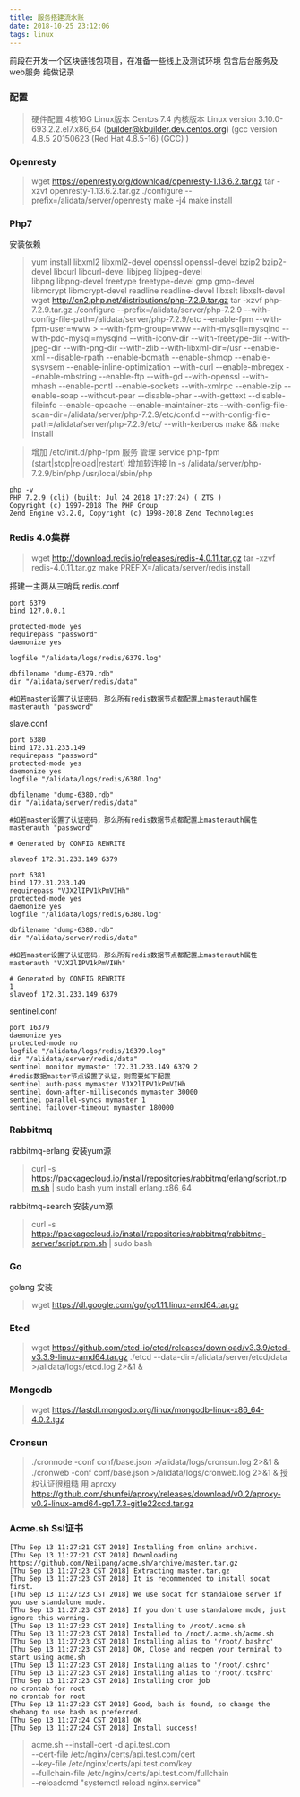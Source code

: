 ```yaml
---
title: 服务搭建流水账
date: 2018-10-25 23:12:06
tags: linux
---
```

前段在开发一个区块链钱包项目，在准备一些线上及测试环境
包含后台服务及web服务
纯做记录

### 配置
>硬件配置 4核16G
>Linux版本 Centos 7.4
>内核版本 Linux version 3.10.0-693.2.2.el7.x86_64 (builder@kbuilder.dev.centos.org) (gcc version 4.8.5 20150623 (Red Hat 4.8.5-16) (GCC) ) 

### Openresty
>wget https://openresty.org/download/openresty-1.13.6.2.tar.gz
>tar -xzvf openresty-1.13.6.2.tar.gz
>./configure --prefix=/alidata/server/openresty
>make -j4
>make install

### Php7
安装依赖
> yum install libxml2 libxml2-devel openssl openssl-devel bzip2 bzip2-devel libcurl libcurl-devel libjpeg libjpeg-devel \
> libpng libpng-devel freetype freetype-devel gmp gmp-devel libmcrypt libmcrypt-devel readline readline-devel libxslt libxslt-devel
> wget http://cn2.php.net/distributions/php-7.2.9.tar.gz
> tar -xzvf php-7.2.9.tar.gz
> ./configure  --prefix=/alidata/server/php-7.2.9 --with-config-file-path=/alidata/server/php-7.2.9/etc --enable-fpm --with-fpm-user=www > --with-fpm-group=www --with-mysqli=mysqlnd --with-pdo-mysql=mysqlnd --with-iconv-dir --with-freetype-dir --with-jpeg-dir --with-png-dir --with-zlib --with-libxml-dir=/usr --enable-xml --disable-rpath --enable-bcmath --enable-shmop --enable-sysvsem --enable-inline-optimization --with-curl --enable-mbregex --enable-mbstring --enable-ftp --with-gd --with-openssl --with-mhash --enable-pcntl --enable-sockets --with-xmlrpc --enable-zip --enable-soap --without-pear --disable-phar --with-gettext --disable-fileinfo --enable-opcache --enable-maintainer-zts --with-config-file-scan-dir=/alidata/server/php-7.2.9/etc/conf.d --with-config-file-path=/alidata/server/php-7.2.9/etc/ --with-kerberos
> make && make install

> 增加 /etc/init.d/php-fpm
> 服务 管理 service php-fpm (start|stop|reload|restart)
> 增加软连接 ln -s /alidata/server/php-7.2.9/bin/php /usr/local/sbin/php
```
php -v 
PHP 7.2.9 (cli) (built: Jul 24 2018 17:27:24) ( ZTS )
Copyright (c) 1997-2018 The PHP Group
Zend Engine v3.2.0, Copyright (c) 1998-2018 Zend Technologies
```

### Redis 4.0集群
> wget http://download.redis.io/releases/redis-4.0.11.tar.gz
> tar -xzvf redis-4.0.11.tar.gz
> make PREFIX=/alidata/server/redis install

搭建一主两从三哨兵
redis.conf 
```shell
port 6379
bind 127.0.0.1

protected-mode yes
requirepass "password"
daemonize yes

logfile "/alidata/logs/redis/6379.log"

dbfilename "dump-6379.rdb"
dir "/alidata/server/redis/data"

#如若master设置了认证密码，那么所有redis数据节点都配置上masterauth属性
masterauth "password"
```
slave.conf
```shell
port 6380
bind 172.31.233.149
requirepass "password"
protected-mode yes
daemonize yes
logfile "/alidata/logs/redis/6380.log"

dbfilename "dump-6380.rdb"
dir "/alidata/server/redis/data"

#如若master设置了认证密码，那么所有redis数据节点都配置上masterauth属性
masterauth "password"

# Generated by CONFIG REWRITE

slaveof 172.31.233.149 6379
```
```shell
port 6381
bind 172.31.233.149
requirepass "VJX2lIPV1kPmVIHh"
protected-mode yes
daemonize yes
logfile "/alidata/logs/redis/6380.log"

dbfilename "dump-6380.rdb"
dir "/alidata/server/redis/data"

#如若master设置了认证密码，那么所有redis数据节点都配置上masterauth属性
masterauth "VJX2lIPV1kPmVIHh"

# Generated by CONFIG REWRITE
1
slaveof 172.31.233.149 6379
```
sentinel.conf
```shell
port 16379
daemonize yes
protected-mode no
logfile "/alidata/logs/redis/16379.log"
dir "/alidata/server/redis/data"
sentinel monitor mymaster 172.31.233.149 6379 2
#redis数据master节点设置了认证，则需要如下配置
sentinel auth-pass mymaster VJX2lIPV1kPmVIHh
sentinel down-after-milliseconds mymaster 30000
sentinel parallel-syncs mymaster 1
sentinel failover-timeout mymaster 180000
```

### Rabbitmq
rabbitmq-erlang
安装yum源
> curl -s https://packagecloud.io/install/repositories/rabbitmq/erlang/script.rpm.sh | sudo bash
> yum install erlang.x86_64

rabbitmq-search
安装yum源
> curl -s https://packagecloud.io/install/repositories/rabbitmq/rabbitmq-server/script.rpm.sh | sudo bash

### Go
golang 安装
> wget https://dl.google.com/go/go1.11.linux-amd64.tar.gz

### Etcd
> wget https://github.com/etcd-io/etcd/releases/download/v3.3.9/etcd-v3.3.9-linux-amd64.tar.gz
> ./etcd --data-dir=/alidata/server/etcd/data >/alidata/logs/etcd.log 2>&1 & 

### Mongodb 
> wget https://fastdl.mongodb.org/linux/mongodb-linux-x86_64-4.0.2.tgz

### Cronsun
> ./cronnode -conf conf/base.json >/alidata/logs/cronsun.log 2>&1 & 
> ./cronweb -conf conf/base.json >/alidata/logs/cronweb.log 2>&1 & 
授权认证很粗糙
> 用 aproxy
> https://github.com/shunfei/aproxy/releases/download/v0.2/aproxy-v0.2-linux-amd64-go1.7.3-git1e22ccd.tar.gz

### Acme.sh Ssl证书
```
[Thu Sep 13 11:27:21 CST 2018] Installing from online archive.
[Thu Sep 13 11:27:21 CST 2018] Downloading https://github.com/Neilpang/acme.sh/archive/master.tar.gz
[Thu Sep 13 11:27:23 CST 2018] Extracting master.tar.gz
[Thu Sep 13 11:27:23 CST 2018] It is recommended to install socat first.
[Thu Sep 13 11:27:23 CST 2018] We use socat for standalone server if you use standalone mode.
[Thu Sep 13 11:27:23 CST 2018] If you don't use standalone mode, just ignore this warning.
[Thu Sep 13 11:27:23 CST 2018] Installing to /root/.acme.sh
[Thu Sep 13 11:27:23 CST 2018] Installed to /root/.acme.sh/acme.sh
[Thu Sep 13 11:27:23 CST 2018] Installing alias to '/root/.bashrc'
[Thu Sep 13 11:27:23 CST 2018] OK, Close and reopen your terminal to start using acme.sh
[Thu Sep 13 11:27:23 CST 2018] Installing alias to '/root/.cshrc'
[Thu Sep 13 11:27:23 CST 2018] Installing alias to '/root/.tcshrc'
[Thu Sep 13 11:27:23 CST 2018] Installing cron job
no crontab for root
no crontab for root
[Thu Sep 13 11:27:23 CST 2018] Good, bash is found, so change the shebang to use bash as preferred.
[Thu Sep 13 11:27:24 CST 2018] OK
[Thu Sep 13 11:27:24 CST 2018] Install success!
```

> acme.sh --install-cert -d api.test.com \
> --cert-file /etc/nginx/certs/api.test.com/cert \
> --key-file /etc/nginx/certs/api.test.com/key \
> --fullchain-file /etc/nginx/certs/api.test.com/fullchain \
> --reloadcmd "systemctl reload nginx.service"
